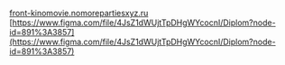 [front-kinomovie.nomorepartiesxyz.ru](front-kinomovie.nomorepartiesxyz.ru)
[https://www.figma.com/file/4JsZ1dWUjtTpDHgWYcocnI/Diplom?node-id=891%3A3857](https://www.figma.com/file/4JsZ1dWUjtTpDHgWYcocnI/Diplom?node-id=891%3A3857)
